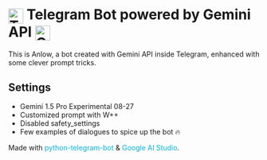 <h1>
  <img src="https://upload.wikimedia.org/wikipedia/commons/8/82/Telegram_logo.svg" alt="Telegram Logo" width="30" style="vertical-align: middle;" />
  Telegram Bot powered by Gemini API
  <img src="https://uxwing.com/wp-content/themes/uxwing/download/brands-and-social-media/google-gemini-icon.png" alt="Gemini Logo" width="30" style="vertical-align: middle;" />
</h1>

<p>This is Anlow, a bot created with Gemini API inside Telegram, enhanced with some clever prompt tricks.</p>

<h2>Settings</h2>
<ul>
  <li>Gemini 1.5 Pro Experimental 08-27</li>
  <li>Customized prompt with W++</li>
  <li>Disabled safety_settings</li>
  <li>Few examples of dialogues to spice up the bot 🔥</li>
</ul>

<p>Made with 
  <a href="https://python-telegram-bot.org" style="color: #00b4d8; text-decoration: none;">python-telegram-bot</a> & 
  <a href="https://aistudio.google.com/" style="color: #00b4d8; text-decoration: none;">Google AI Studio</a>.
</p>

